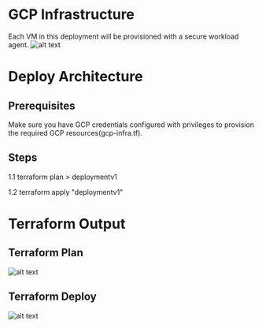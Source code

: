 # GCP Infrastructure
Each VM in this deployment will be provisioned with a secure workload agent.
![alt text](https://raw.githubusercontent.com/amansin0504/tfm-demo-app-gcp-vm/main/images/architecture-diagram.png)

# Deploy Architecture
## Prerequisites
Make sure you have GCP credentials configured with privileges to provision the required GCP resources(gcp-infra.tf).

## Steps
1.1 terraform plan > deploymentv1

1.2 terraform apply "deploymentv1"

# Terraform Output
## Terraform Plan
![alt text](https://raw.githubusercontent.com/amansin0504/tfm-demo-app-gcp-vm/main/images/terraformplan.png)
## Terraform Deploy
![alt text](https://raw.githubusercontent.com/amansin0504/tfm-demo-app-gcp-vm/main/images/terraform.png)
